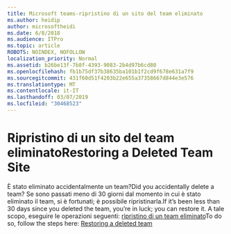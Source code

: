 ```yaml
---
title: Microsoft teams-ripristino di un sito del team eliminato
ms.author: heidip
author: microsoftheidi
ms.date: 6/8/2018
ms.audience: ITPro
ms.topic: article
ROBOTS: NOINDEX, NOFOLLOW
localization_priority: Normal
ms.assetid: b26be13f-7b8f-4393-9083-2b4d97b6cd80
ms.openlocfilehash: fb1b75df37b38635ba101b1f2cd9f678e631a7f9
ms.sourcegitcommit: 431f60d51f4203b22e655a37358667d844e3e576
ms.translationtype: MT
ms.contentlocale: it-IT
ms.lasthandoff: 03/07/2019
ms.locfileid: "30468523"
---
```

# <a name="restoring-a-deleted-team-site"></a><span data-ttu-id="5a456-102">Ripristino di un sito del team eliminato</span><span class="sxs-lookup"><span data-stu-id="5a456-102">Restoring a Deleted Team Site</span></span>

<span data-ttu-id="5a456-103">È stato eliminato accidentalmente un team?</span><span class="sxs-lookup"><span data-stu-id="5a456-103">Did you accidentally delete a team?</span></span> <span data-ttu-id="5a456-104">Se sono passati meno di 30 giorni dal momento in cui è stato eliminato il team, si è fortunati; è possibile ripristinarla.</span><span class="sxs-lookup"><span data-stu-id="5a456-104">If it’s been less than 30 days since you deleted the team, you’re in luck; you can restore it.</span></span> <span data-ttu-id="5a456-105">A tale scopo, eseguire le operazioni seguenti: [ripristino di un team eliminato](https://blogs.technet.microsoft.com/skypehybridguy/2017/07/23/restoring-a-deleted-team-in-microsoft-teams/)</span><span class="sxs-lookup"><span data-stu-id="5a456-105">To do so, follow the steps here: [Restoring a deleted team](https://blogs.technet.microsoft.com/skypehybridguy/2017/07/23/restoring-a-deleted-team-in-microsoft-teams/)</span></span>
  

